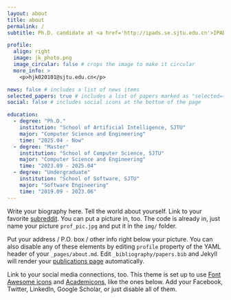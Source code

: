 ```yaml
---
layout: about
title: about
permalink: /
subtitle: Ph.D. candidate at <a href='http://ipads.se.sjtu.edu.cn'>IPADS</a> and <a href='https://soai.sjtu.edu.cn'>School of Artificial Intelligence, SJTU</a>.

profile:
  align: right
  image: jk_photo.png
  image_circular: false # crops the image to make it circular
  more_info: >
    <p>hjk020101@sjtu.edu.cn</p>

news: false # includes a list of news items
selected_papers: true # includes a list of papers marked as "selected={true}"
social: false # includes social icons at the bottom of the page

education:
  - degree: "Ph.D."
    institution: "School of Artificial Intelligence, SJTU"
    major: "Computer Science and Engineering"
    time: "2025.04 - Now"
  - degree: "Master"
    institution: "School of Computer Science, SJTU"
    major: "Computer Science and Engineering"
    time: "2023.09 - 2025.04"
  - degree: "Undergraduate"
    institution: "School of Software, SJTU"
    major: "Software Engineering"
    time: "2019.09 - 2023.06"
---
```


Write your biography here. Tell the world about yourself. Link to your favorite [subreddit](http://reddit.com). You can put a picture in, too. The code is already in, just name your picture `prof_pic.jpg` and put it in the `img/` folder.

Put your address / P.O. box / other info right below your picture. You can also disable any of these elements by editing `profile` property of the YAML header of your `_pages/about.md`. Edit `_bibliography/papers.bib` and Jekyll will render your [publications page](/al-folio/publications/) automatically.

Link to your social media connections, too. This theme is set up to use [Font Awesome icons](https://fontawesome.com/) and [Academicons](https://jpswalsh.github.io/academicons/), like the ones below. Add your Facebook, Twitter, LinkedIn, Google Scholar, or just disable all of them.
